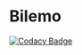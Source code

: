 # Bilemo

[![Codacy Badge](https://api.codacy.com/project/badge/Grade/e0d147a01aee4d15a7c898adb3c2ed40)](https://app.codacy.com/app/vlescot/Bilemo?utm_source=github.com&utm_medium=referral&utm_content=vlescot/Bilemo&utm_campaign=Badge_Grade_Dashboard)
